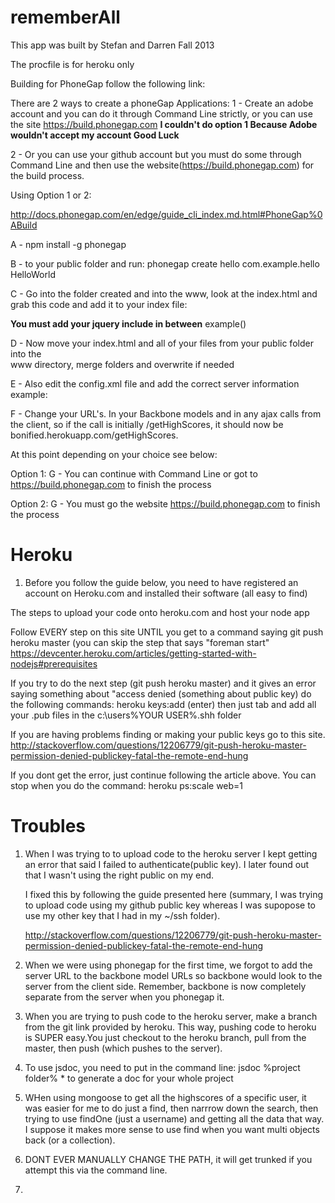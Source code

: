 rememberAll
===========

This app was built by Stefan and Darren Fall 2013


The procfile is for heroku only





Building for PhoneGap follow the following link:

There are 2 ways to create a phoneGap Applications:
1 - Create an adobe account and you can do it through Command Line strictly, or you can 
use the site https://build.phonegap.com
****I couldn't do option 1 Because Adobe wouldn't accept my account Good Luck****

2 - Or you can use your github account but you must do some through Command Line and then use the 
website(https://build.phonegap.com) for the build process.

Using Option 1 or 2:

http://docs.phonegap.com/en/edge/guide_cli_index.md.html#PhoneGap%0ABuild

A - npm install -g phonegap

B - to your public folder and run:
    phonegap create hello com.example.hello HelloWorld

C - Go into the folder created and into the www, look at the index.html and grab this
    code and add it to your
    index file:
   <script type="text/javascript" src="phonegap.js"></script>
   <script type="text/javascript" src="js/index.js"></script>
   ****You must add your jquery include in between**** 
   example(<script src="lib/jquery-1.10.2.js"></script>)
   <script type="text/javascript">
        app.initialize();
   </script>

D - Now move your index.html  and all of your files from your public folder into the      
    www directory, merge folders and overwrite if needed

E -  Also edit the config.xml file and add the correct server information
     example:
     <access origin="http://bonified.herokuapp.com" />
     <access origin="http://bonified.herokuapp.com/*" />
     <access origin="*" />

F -  Change your URL's. In your Backbone models and in any ajax calls from the client, 
     so if the call is initially /getHighScores, it should now be 
     bonified.herokuapp.com/getHighScores.

At this point depending on your choice see below:

Option 1:
G -  You can continue with Command Line or got to https://build.phonegap.com to finish 
     the process

Option 2:
G -  You must go the website https://build.phonegap.com to finish the process






Heroku
======

1. Before you follow the guide below, you need to have registered an 
   account on Heroku.com and installed their software (all easy to 
   find)


The steps to upload your code onto heroku.com and host your node app

Follow EVERY step on this site UNTIL you get to a command saying git push heroku master (you can skip the step that says "foreman start"
https://devcenter.heroku.com/articles/getting-started-with-nodejs#prerequisites

If you try to do the next step (git push heroku master) and it gives an error saying something about "access denied (something about public key)
do the following commands:
heroku keys:add (enter)
then just tab and add all your .pub files in the c:\users\%YOUR USER%\.shh folder

If you are having problems finding or making your public keys go to this site.
http://stackoverflow.com/questions/12206779/git-push-heroku-master-permission-denied-publickey-fatal-the-remote-end-hung

If you dont get the error, just continue following the article above. You can stop when you do the command:
   heroku ps:scale web=1




Troubles
========

1. When I was trying to to upload code to the heroku server I kept
    getting an error that said I failed to authenticate(public key).
    I later found out that I wasn't using the right public on my end.

    I fixed this by following the guide presented here (summary, I was trying to upload code using my github public key whereas I was supopose to use my other key that I had in my ~/ssh folder).

    http://stackoverflow.com/questions/12206779/git-push-heroku-master-permission-denied-publickey-fatal-the-remote-end-hung

2. When we were using phonegap for the first time, we forgot to add 
    the server URL to the backbone model URLs so backbone would look
    to the server from the client side. Remember, backbone is now completely separate from the server when you phonegap it.

3. When you are trying to push code to the heroku server, make a
    branch from the git link provided by heroku. This way, pushing code to heroku is SUPER easy.You just checkout to the heroku branch, pull from the master, then push (which pushes to the server).

4. To use jsdoc, you need to put in the command line:
    jsdoc %project folder% *
    to generate a doc for your whole project

5. WHen using mongoose to get all the highscores of a specific user,
    it was easier for me to do just a find, then narrrow down the search, then trying to use findOne (just a username) and getting all the data that way. I suppose it makes more sense to use find when you want multi objects back (or a collection). 

6. DONT EVER MANUALLY CHANGE THE PATH, it will get trunked if you
    attempt this via the command line.

7. 




